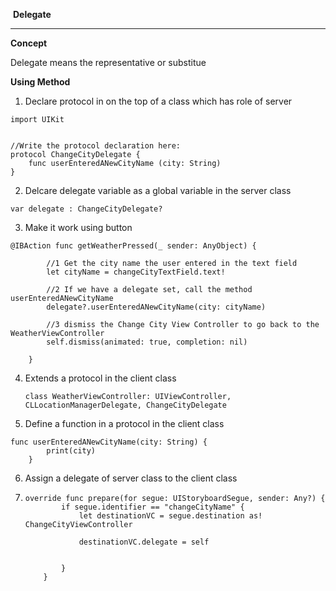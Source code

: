 ​											  **Delegate**

------



**Concept**

 Delegate means the representative or substitue



**Using Method**

1. Declare protocol in on the top of a class which has role of server 

```
import UIKit


//Write the protocol declaration here:
protocol ChangeCityDelegate {
    func userEnteredANewCityName (city: String)
}

```

2. Delcare delegate variable as a global variable in the server class 

```
var delegate : ChangeCityDelegate?
```

3.  Make it work using button

```
@IBAction func getWeatherPressed(_ sender: AnyObject) {
        
        //1 Get the city name the user entered in the text field
        let cityName = changeCityTextField.text!
        
        //2 If we have a delegate set, call the method userEnteredANewCityName
        delegate?.userEnteredANewCityName(city: cityName)
        
        //3 dismiss the Change City View Controller to go back to the WeatherViewController
        self.dismiss(animated: true, completion: nil)
        
    }
```

4. Extends a protocol in the client class 

   ```
   class WeatherViewController: UIViewController, CLLocationManagerDelegate, ChangeCityDelegate
   ```

5. Define a function in a protocol in the client class

```
func userEnteredANewCityName(city: String) {
        print(city)
    }
```

6. Assign a delegate of server class to the client class 

7. ```
   override func prepare(for segue: UIStoryboardSegue, sender: Any?) {
           if segue.identifier == "changeCityName" {
               let destinationVC = segue.destination as! ChangeCityViewController
               
               destinationVC.delegate = self
               
               
           }
       }
   ```

   